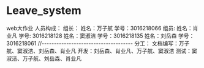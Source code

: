 # Leave_system
web大作业
人员构成：
组长：
姓名：万子航  学号：3016218066 
组员:
姓名：肖业凡  学号: 3016218128
姓名：窦淑洁  学号：3016218135
姓名：刘岳森  学号：3016218061
//-------------------------------------
分工：
文档编写：万子航、窦淑洁、刘岳森、肖业凡
开发：刘岳森、肖业凡、万子航、窦淑洁
测试：窦淑洁、万子航、刘岳森、肖业凡
